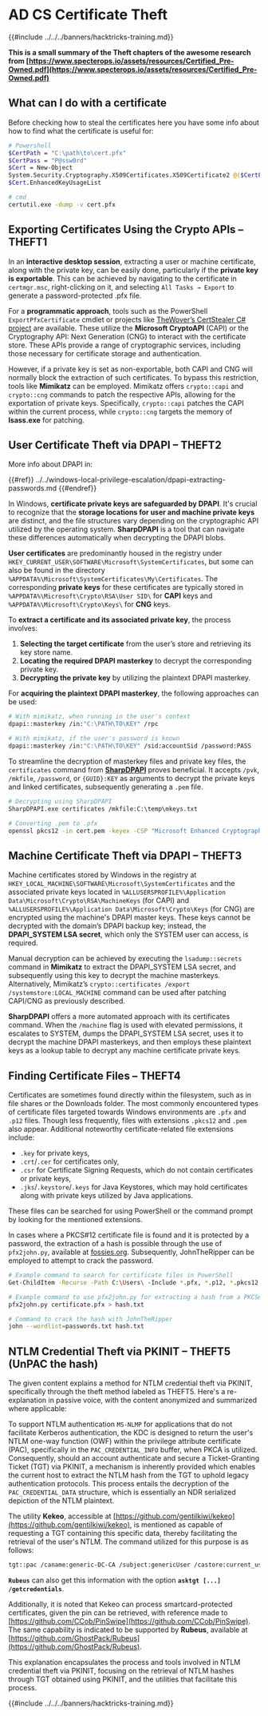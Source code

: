 # AD CS Certificate Theft

{{#include ../../../banners/hacktricks-training.md}}

**This is a small summary of the Theft chapters of the awesome research from [https://www.specterops.io/assets/resources/Certified_Pre-Owned.pdf](https://www.specterops.io/assets/resources/Certified_Pre-Owned.pdf)**

## What can I do with a certificate

Before checking how to steal the certificates here you have some info about how to find what the certificate is useful for:

```bash
# Powershell
$CertPath = "C:\path\to\cert.pfx"
$CertPass = "P@ssw0rd"
$Cert = New-Object
System.Security.Cryptography.X509Certificates.X509Certificate2 @($CertPath, $CertPass)
$Cert.EnhancedKeyUsageList

# cmd
certutil.exe -dump -v cert.pfx
```

## Exporting Certificates Using the Crypto APIs – THEFT1

In an **interactive desktop session**, extracting a user or machine certificate, along with the private key, can be easily done, particularly if the **private key is exportable**. This can be achieved by navigating to the certificate in `certmgr.msc`, right-clicking on it, and selecting `All Tasks → Export` to generate a password-protected .pfx file.

For a **programmatic approach**, tools such as the PowerShell `ExportPfxCertificate` cmdlet or projects like [TheWover’s CertStealer C# project](https://github.com/TheWover/CertStealer) are available. These utilize the **Microsoft CryptoAPI** (CAPI) or the Cryptography API: Next Generation (CNG) to interact with the certificate store. These APIs provide a range of cryptographic services, including those necessary for certificate storage and authentication.

However, if a private key is set as non-exportable, both CAPI and CNG will normally block the extraction of such certificates. To bypass this restriction, tools like **Mimikatz** can be employed. Mimikatz offers `crypto::capi` and `crypto::cng` commands to patch the respective APIs, allowing for the exportation of private keys. Specifically, `crypto::capi` patches the CAPI within the current process, while `crypto::cng` targets the memory of **lsass.exe** for patching.

## User Certificate Theft via DPAPI – THEFT2

More info about DPAPI in:

{{#ref}}
../../windows-local-privilege-escalation/dpapi-extracting-passwords.md
{{#endref}}

In Windows, **certificate private keys are safeguarded by DPAPI**. It's crucial to recognize that the **storage locations for user and machine private keys** are distinct, and the file structures vary depending on the cryptographic API utilized by the operating system. **SharpDPAPI** is a tool that can navigate these differences automatically when decrypting the DPAPI blobs.

**User certificates** are predominantly housed in the registry under `HKEY_CURRENT_USER\SOFTWARE\Microsoft\SystemCertificates`, but some can also be found in the directory `%APPDATA%\Microsoft\SystemCertificates\My\Certificates`. The corresponding **private keys** for these certificates are typically stored in `%APPDATA%\Microsoft\Crypto\RSA\User SID\` for **CAPI** keys and `%APPDATA%\Microsoft\Crypto\Keys\` for **CNG** keys.

To **extract a certificate and its associated private key**, the process involves:

1. **Selecting the target certificate** from the user’s store and retrieving its key store name.
2. **Locating the required DPAPI masterkey** to decrypt the corresponding private key.
3. **Decrypting the private key** by utilizing the plaintext DPAPI masterkey.

For **acquiring the plaintext DPAPI masterkey**, the following approaches can be used:

```bash
# With mimikatz, when running in the user's context
dpapi::masterkey /in:"C:\PATH\TO\KEY" /rpc

# With mimikatz, if the user's password is known
dpapi::masterkey /in:"C:\PATH\TO\KEY" /sid:accountSid /password:PASS
```

To streamline the decryption of masterkey files and private key files, the `certificates` command from [**SharpDPAPI**](https://github.com/GhostPack/SharpDPAPI) proves beneficial. It accepts `/pvk`, `/mkfile`, `/password`, or `{GUID}:KEY` as arguments to decrypt the private keys and linked certificates, subsequently generating a `.pem` file.

```bash
# Decrypting using SharpDPAPI
SharpDPAPI.exe certificates /mkfile:C:\temp\mkeys.txt

# Converting .pem to .pfx
openssl pkcs12 -in cert.pem -keyex -CSP "Microsoft Enhanced Cryptographic Provider v1.0" -export -out cert.pfx
```

## Machine Certificate Theft via DPAPI – THEFT3

Machine certificates stored by Windows in the registry at `HKEY_LOCAL_MACHINE\SOFTWARE\Microsoft\SystemCertificates` and the associated private keys located in `%ALLUSERSPROFILE%\Application Data\Microsoft\Crypto\RSA\MachineKeys` (for CAPI) and `%ALLUSERSPROFILE%\Application Data\Microsoft\Crypto\Keys` (for CNG) are encrypted using the machine's DPAPI master keys. These keys cannot be decrypted with the domain’s DPAPI backup key; instead, the **DPAPI_SYSTEM LSA secret**, which only the SYSTEM user can access, is required.

Manual decryption can be achieved by executing the `lsadump::secrets` command in **Mimikatz** to extract the DPAPI_SYSTEM LSA secret, and subsequently using this key to decrypt the machine masterkeys. Alternatively, Mimikatz’s `crypto::certificates /export /systemstore:LOCAL_MACHINE` command can be used after patching CAPI/CNG as previously described.

**SharpDPAPI** offers a more automated approach with its certificates command. When the `/machine` flag is used with elevated permissions, it escalates to SYSTEM, dumps the DPAPI_SYSTEM LSA secret, uses it to decrypt the machine DPAPI masterkeys, and then employs these plaintext keys as a lookup table to decrypt any machine certificate private keys.

## Finding Certificate Files – THEFT4

Certificates are sometimes found directly within the filesystem, such as in file shares or the Downloads folder. The most commonly encountered types of certificate files targeted towards Windows environments are `.pfx` and `.p12` files. Though less frequently, files with extensions `.pkcs12` and `.pem` also appear. Additional noteworthy certificate-related file extensions include:

- `.key` for private keys,
- `.crt`/`.cer` for certificates only,
- `.csr` for Certificate Signing Requests, which do not contain certificates or private keys,
- `.jks`/`.keystore`/`.keys` for Java Keystores, which may hold certificates along with private keys utilized by Java applications.

These files can be searched for using PowerShell or the command prompt by looking for the mentioned extensions.

In cases where a PKCS#12 certificate file is found and it is protected by a password, the extraction of a hash is possible through the use of `pfx2john.py`, available at [fossies.org](https://fossies.org/dox/john-1.9.0-jumbo-1/pfx2john_8py_source.html). Subsequently, JohnTheRipper can be employed to attempt to crack the password.

```bash
# Example command to search for certificate files in PowerShell
Get-ChildItem -Recurse -Path C:\Users\ -Include *.pfx, *.p12, *.pkcs12, *.pem, *.key, *.crt, *.cer, *.csr, *.jks, *.keystore, *.keys

# Example command to use pfx2john.py for extracting a hash from a PKCS#12 file
pfx2john.py certificate.pfx > hash.txt

# Command to crack the hash with JohnTheRipper
john --wordlist=passwords.txt hash.txt
```

## NTLM Credential Theft via PKINIT – THEFT5 (UnPAC the hash)

The given content explains a method for NTLM credential theft via PKINIT, specifically through the theft method labeled as THEFT5. Here's a re-explanation in passive voice, with the content anonymized and summarized where applicable:

To support NTLM authentication `MS-NLMP` for applications that do not facilitate Kerberos authentication, the KDC is designed to return the user's NTLM one-way function (OWF) within the privilege attribute certificate (PAC), specifically in the `PAC_CREDENTIAL_INFO` buffer, when PKCA is utilized. Consequently, should an account authenticate and secure a Ticket-Granting Ticket (TGT) via PKINIT, a mechanism is inherently provided which enables the current host to extract the NTLM hash from the TGT to uphold legacy authentication protocols. This process entails the decryption of the `PAC_CREDENTIAL_DATA` structure, which is essentially an NDR serialized depiction of the NTLM plaintext.

The utility **Kekeo**, accessible at [https://github.com/gentilkiwi/kekeo](https://github.com/gentilkiwi/kekeo), is mentioned as capable of requesting a TGT containing this specific data, thereby facilitating the retrieval of the user's NTLM. The command utilized for this purpose is as follows:

```bash
tgt::pac /caname:generic-DC-CA /subject:genericUser /castore:current_user /domain:domain.local
```

**`Rubeus`** can also get this information with the option **`asktgt [...] /getcredentials`**.

Additionally, it is noted that Kekeo can process smartcard-protected certificates, given the pin can be retrieved, with reference made to [https://github.com/CCob/PinSwipe](https://github.com/CCob/PinSwipe). The same capability is indicated to be supported by **Rubeus**, available at [https://github.com/GhostPack/Rubeus](https://github.com/GhostPack/Rubeus).

This explanation encapsulates the process and tools involved in NTLM credential theft via PKINIT, focusing on the retrieval of NTLM hashes through TGT obtained using PKINIT, and the utilities that facilitate this process.

{{#include ../../../banners/hacktricks-training.md}}



